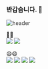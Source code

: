 ### 반갑습니다. 👋 

![header](https://capsule-render.vercel.app/api?type=Waving&color=auto&height=300&section=header&text=Hello%20I'm%20beginner&fontSize=40)

  💌💌 <br>
  <a href="https://ampmbuffett.tistory.com/"><img src="https://img.shields.io/badge/Tistory-000000?style=flat&logo=Tistory&logoColor=white"/></a>
  <img src="https://img.shields.io/badge/Gmail-EA4335?style=flat&logo=Gmail&logoColor=white"/>
   
   
   😄😄 <br>
   <a><img src="https://img.shields.io/badge/Spring-6DB33F?style=flat&logo=Spring&logoColor=white"/></a>
   <a><img src="https://img.shields.io/badge/Oracle-F80000?style=flat&logo=Oracle&logoColor=white"/></a>
   <a><img src="https://img.shields.io/badge/MySQL-4479A1?style=flat&logo=Gmail&logoColor=white"/></a>
   <img src="https://img.shields.io/badge/HTML5-E34F26?style=flat&logo=HTML5&logoColor=white"/>
